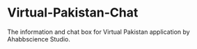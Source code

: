 # Virtual-Pakistan-Chat
The information and chat box for Virtual Pakistan application by Ahabbscience Studio.
